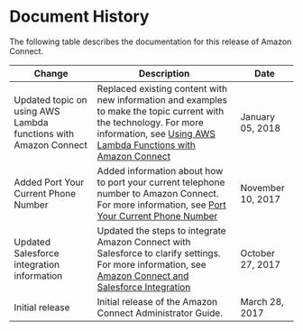 # Document History<a name="doc-history"></a>

The following table describes the documentation for this release of Amazon Connect\.


| Change | Description | Date | 
| --- | --- | --- | 
| Updated topic on using AWS Lambda functions with Amazon Connect | Replaced existing content with new information and examples to make the topic current with the technology\. For more information, see [Using AWS Lambda Functions with Amazon Connect](connect-lambda-functions.md) | January 05, 2018 | 
| Added Port Your Current Phone Number | Added information about how to port your current telephone number to Amazon Connect\. For more information, see [Port Your Current Phone Number](gettingstarted.md#numberporting) | November 10, 2017 | 
| Updated Salesforce integration information | Updated the steps to integrate Amazon Connect with Salesforce to clarify settings\. For more information, see [Amazon Connect and Salesforce Integration](salesforce-integration.md) | October 27, 2017 | 
| Initial release | Initial release of the Amazon Connect Administrator Guide\. | March 28, 2017 | 